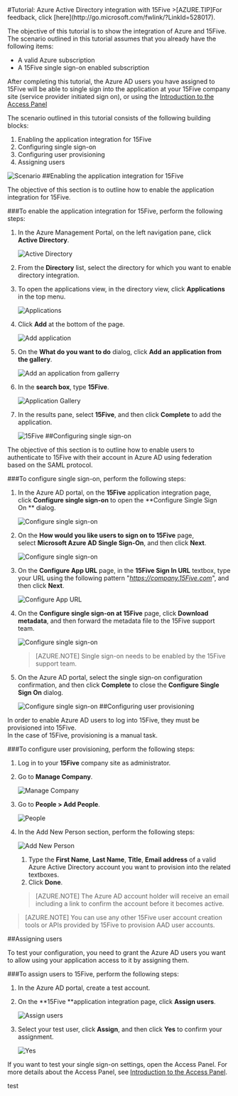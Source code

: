 <properties pageTitle="Tutorial: Azure Active Directory integration with 15Five | Microsoft Azure" description="Learn how to use 15Five with Azure Active Directory to enable single sign-on, automated provisioning, and more!." services="active-directory" authors="MarkusVi"  documentationCenter="na" manager="stevenpo"/>
<tags ms.service="active-directory" ms.devlang="na" ms.topic="article" ms.tgt_pltfrm="na" ms.workload="identity" ms.date="08/01/2015" ms.author="markvi" />
#Tutorial: Azure Active Directory integration with 15Five
>[AZURE.TIP]For feedback, click [here](http://go.microsoft.com/fwlink/?LinkId=528017).

The objective of this tutorial is to show the integration of Azure and 15Five. The scenario outlined in this tutorial assumes that you already have the following items:

-   A valid Azure subscription
-   A 15Five single sign-on enabled subscription

After completing this tutorial, the Azure AD users you have assigned to 15Five will be able to single sign into the application at your 15Five company site (service provider initiated sign on), or using the [Introduction to the Access Panel](https://msdn.microsoft.com/library/dn308586)

The scenario outlined in this tutorial consists of the following building blocks:

1.  Enabling the application integration for 15Five
2.  Configuring single sign-on
3.  Configuring user provisioning
4.  Assigning users

![Scenario](./media/active-directory-saas-15five-tutorial/IC784667.png "Scenario")
##Enabling the application integration for 15Five

The objective of this section is to outline how to enable the application integration for 15Five.

###To enable the application integration for 15Five, perform the following steps:

1.  In the Azure Management Portal, on the left navigation pane, click **Active Directory**.

    ![Active Directory](./media/active-directory-saas-15five-tutorial/IC700993.png "Active Directory")

2.  From the **Directory** list, select the directory for which you want to enable directory integration.

3.  To open the applications view, in the directory view, click **Applications** in the top menu.

    ![Applications](./media/active-directory-saas-15five-tutorial/IC700994.png "Applications")

4.  Click **Add** at the bottom of the page.

    ![Add application](./media/active-directory-saas-15five-tutorial/IC749321.png "Add application")

5.  On the **What do you want to do** dialog, click **Add an application from the gallery**.

    ![Add an application from gallerry](./media/active-directory-saas-15five-tutorial/IC749322.png "Add an application from gallerry")

6.  In the **search box**, type **15Five**.

    ![Application Gallery](./media/active-directory-saas-15five-tutorial/IC784668.png "Application Gallery")

7.  In the results pane, select **15Five**, and then click **Complete** to add the application.

    ![15Five](./media/active-directory-saas-15five-tutorial/IC784669.png "15Five")
##Configuring single sign-on

The objective of this section is to outline how to enable users to authenticate to 15Five with their account in Azure AD using federation based on the SAML protocol.

###To configure single sign-on, perform the following steps:

1.  In the Azure AD portal, on the **15Five** application integration page, click **Configure single sign-on** to open the **Configure Single Sign On ** dialog.

    ![Configure single sign-on](./media/active-directory-saas-15five-tutorial/IC784670.png "Configure single sign-on")

2.  On the **How would you like users to sign on to 15Five** page, select **Microsoft Azure AD Single Sign-On**, and then click **Next**.

    ![Configure single sign-on](./media/active-directory-saas-15five-tutorial/IC784671.png "Configure single sign-on")

3.  On the **Configure App URL** page, in the **15Five Sign In URL** textbox, type your URL using the following pattern "*https://company.15Five.com*", and then click **Next**.

    ![Configure App URL](./media/active-directory-saas-15five-tutorial/IC784672.png "Configure App URL")

4.  On the **Configure single sign-on at 15Five** page, click **Download metadata**, and then forward the metadata file to the 15Five support team.

    ![Configure single sign-on](./media/active-directory-saas-15five-tutorial/IC784673.png "Configure single sign-on")

    >[AZURE.NOTE] Single sign-on needs to be enabled by the 15Five support team.

5.  On the Azure AD portal, select the single sign-on configuration confirmation, and then click **Complete** to close the **Configure Single Sign On** dialog.

    ![Configure single sign-on](./media/active-directory-saas-15five-tutorial/IC784674.png "Configure single sign-on")
##Configuring user provisioning

In order to enable Azure AD users to log into 15Five, they must be provisioned into 15Five.  
In the case of 15Five, provisioning is a manual task.

###To configure user provisioning, perform the following steps:

1.  Log in to your **15Five** company site as administrator.

2.  Go to **Manage Company**.

    ![Manage Company](./media/active-directory-saas-15five-tutorial/IC784675.png "Manage Company")

3.  Go to **People \> Add People**.

    ![People](./media/active-directory-saas-15five-tutorial/IC784676.png "People")

4.  In the Add New Person section, perform the following steps:

    ![Add New Person](./media/active-directory-saas-15five-tutorial/IC784677.png "Add New Person")

    1.  Type the **First Name**, **Last Name**, **Title**, **Email address** of a valid Azure Active Directory account you want to provision into the related textboxes.
    2.  Click **Done**.

    >[AZURE.NOTE] The Azure AD account holder will receive an email including a link to confirm the account before it becomes active.

>[AZURE.NOTE] You can use any other 15Five user account creation tools or APIs provided by 15Five to provision AAD user accounts.

##Assigning users

To test your configuration, you need to grant the Azure AD users you want to allow using your application access to it by assigning them.

###To assign users to 15Five, perform the following steps:

1.  In the Azure AD portal, create a test account.

2.  On the **15Five **application integration page, click **Assign users**.

    ![Assign users](./media/active-directory-saas-15five-tutorial/IC784678.png "Assign users")

3.  Select your test user, click **Assign**, and then click **Yes** to confirm your assignment.

    ![Yes](./media/active-directory-saas-15five-tutorial/IC767830.png "Yes")

If you want to test your single sign-on settings, open the Access Panel. For more details about the Access Panel, see [Introduction to the Access Panel](https://msdn.microsoft.com/library/dn308586).

test

